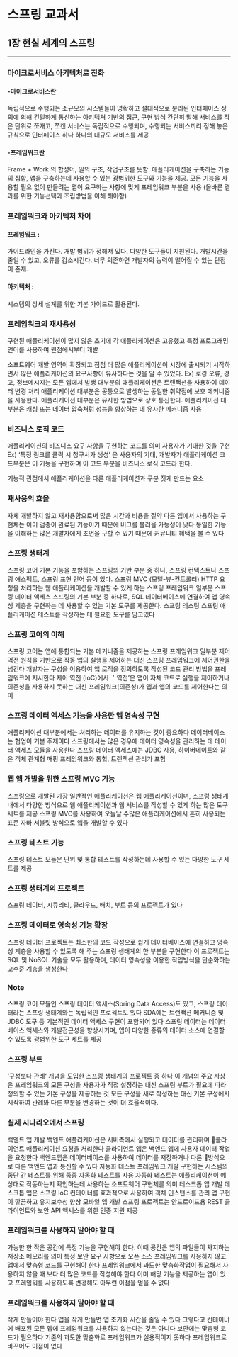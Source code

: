 # 스프링 교과서

## 1장 현실 세계의 스프링

------------

### 마이크로서비스 아키텍처로 진화
#### -마이크로서비스란
독립적으로 수행되는 소규모의 시스템들이 명확하고 절대적으로 분리된 인터페이스 정의에 의해 긴밀하게 통신하는 아키텍처 기반의 접근, 구현 방식
간단히 말해 서비스를 작은 단위로 쪼개고, 쪼갠 서비스는 독립적으로 수행되며, 수행되는 서비스끼리 정해 놓은 규칙으로 인터페이스 하나 하나의 대규모 서비스를 제공

#### -프레임워크란
Frame + Work 의 합성어, 일의 구조, 작업구조를 뜻함.
애플리케이션을 구축하는 기능의 집합, 앱을 구축하는데 사용할 수 있는 광범위한 도구와 기능을 제공.
모든 기능을 사용할 필요 없이 만들려는 앱이 요구하는 사항에 맞게 프레임워크 부분을 사용 (올바른 결과를 위한 기능선택과 조립방법을 이해 해야함)

### 프레임워크와 아키텍처 차이
#### 프레임워크 :
가이드라인을 가진다. 개발 범위가 정해져 있다.
다양한 도구들이 지원된다. 개발시간을 줄일 수 있고, 오류를 감소시킨다. 너무 의존하면 개발자의 능력이 떨어질 수 있는 단점이 존재.

#### 아키텍처 :
시스템의 상세 설계를 위한 기본 가이드로 활용된다. 

### 프레임워크의 재사용성
구현된 애플리케이션이 많지 않은 초기에 각 애플리케이션은 고유했고 특정 프로그래밍 언어를 사용하여 원점에서부터 개발

소프트웨어 개발 영역이 확장되고 점점 더 많은 애플리케이션이 시장에 출시되기 시작하면서 많은 애플리케이션의 요구사항이 유사하다는 것을 알 수 있었다.
Ex)
로깅 오류, 경고, 정보메시지는 모든 앱에서 발생
대부분의 애플리케이션은 트랜잭션을 사용하여 데이터 변경 처리
애플리케이션 대부분은 공통으로 발생하는 동일한 취약점에 보호 메커니즘을 사용한다.
애플리케이션 대부분은 유사한 방법으로 상호 통신한다.
애플리케이션 대부분은 캐싱 또는 데이터 압축처럼 성능을 향상하는 데 유사한 메커니즘 사용

### 비즈니스 로직 코드
애플리케이션의 비즈니스 요구 사항을 구현하는 코드를 의미
사용자가 기대한 것을 구현
Ex)
‘특정 링크를 클릭 시 청구서가 생성’ 은 사용자의 기대, 개발자가 애플리케이션 코드부분은 이 기능을 구현하며 이 코드 부분을 비즈니스 로직 코드라 한다.

기능적 관점에서 애플리케이션을 다른 애플리케이션과 구분 짓게 만드는 요소

### 재사용의 효율
자체 개발하지 않고 재사용함으로써 많은 시간과 비용을 절약
다른 앱에서 사용하는 구현체는 이미 검증이 완료된 기능이기 때문에 버그를 불러올 가능성이 낮다
동일한 기능을 이해하는 많은 개발자에게 조언을 구할 수 있기 때문에 커뮤니티 혜택을 볼 수 있다

### 스프링 생태계
스프링 코어
기본 기능을 포함하는 스프링의 기반 부분 중 하나, 스프링 컨텍스트나 스프링 애스펙트, 스프링 표현 언어 등이 있다.
스프링 MVC (모델-뷰-컨트롤러)
HTTP 요청을 처리하는 웹 애플리케이션을 개발할 수 있게 하는 스프링 프레임워크 일부분
스프링 데이터 액세스
스프링의 기본 부분 중 하나로, SQL 데이터베이스에 연결하여 앱 영속성 계층을 구현하는 데 사용할 수 있는 기본 도구를 제공한다.
스프링 테스팅
스프링 애플리케이션 테스트를 작성하는 데 필요한 도구를 담고있다

### 스프링 코어의 이해
스프링 코어는 앱에 통합되는 기본 메커니즘을 제공하는 스프링 프레임워크 일부분
제어역전 원칙을 기반으로 작동
앱의 실행을 제어하는 대신 스프링 프레임워크에 제어권한을 넘긴다
개발자는 구성을 이용하여 앱 로직을 정의하도록 작성된 코드 관리 방법을 프레임워크에 지시한다
제어 역전 (IoC)에서 ＇역전’은 앱이 자체 코드로 실행을 제어하거나 의존성을 사용하지 못하는 대신 프레임워크(의존성)가 앱과 앱의 코드를 제어한다는 의미

### 스프링 데이터 액세스 기능을 사용한 앱 영속성 구현
애플리케이션 대부분에서는 처리하는 데이터를 유지하는 것이 중요하다
데이터베이스는 협업이 기본 주제이다
스프링에서는 많은 경우에 데이터 영속성을 관리하는 데 데이터 액세스 모듈을 사용한다
스프링 데이터 액세스에는 JDBC 사용, 하이버네이트와 같은 객체 관계형 매핑 프레임워크와 통합, 트랜잭션 관리가 포함

### 웹 앱 개발을 위한 스프링 MVC 기능
스프링으로 개발된 가장 일반적인 애플리케이션은 웹 애플리케이션이며, 스프링 생태계 내에서 다양한 방식으로 웹 애플리케이션과 웹 서비스를 작성할 수 있게 하는 많은 도구 세트를 제공
스프링 MVC를 사용하여 오늘날 수많은 애플리케이션에서 흔히 사용되는 표준 자바 서블릿 방식으로 앱을 개발할 수 있다

### 스프링 테스트 기능
스프링 테스트 모듈은 단위 및 통합 테스트를 작성하는데 사용할 수 있는 다양한 도구 세트를 제공

### 스프링 생태계의 프로젝트
스프링 데이터, 시큐리티, 클라우드, 배치, 부트 등의 프로젝트가 있다

### 스프링 데이터로 영속성 기능 확장
스프링 데이터 프로젝트는 최소한의 코드 작성으로 쉽게 데이터베이스에 연결하고 영속성 계층을 사용할 수 있도록 해 주는 스프링 생태계의 한 부분을 구현한다
이 프로젝트는 SQL 및 NoSQL 기술을 모두 활용하며, 데이터 영속성을 이용한 작업방식을 단순화하는 고수준 계층을 생성한다

### Note
스프링 코어 모듈인 스프링 데이터 액세스(Spring Data Access)도 있고, 스프링 데이터라는 스프링 생태계와는 독립적인 프로젝트도 있다
SDA에는 트랜잭션 메커니즘 및 JDBC 도구 등 기본적인 데이터 액세스 구현이 포함되어 있다
스프링 데이터는 데이터베이스 액세스와 개발접근성을 향상시키며, 앱이 다양한 종류의 데이터 소스에 연결할 수 있도록 광범위한 도구 세트를 제공

### 스프링 부트
‘구성보다 관례‘ 개념을 도입한 스프링 생태계의 프로젝트 중 하나
이 개념의 주요 사상은 프레임워크의 모든 구성을 사용자가 직접 설정하는 대신 스프링 부트가 필요에 따라 정의할 수 있는 기본 구성을 제공하는 것
모든 구성을 새로 작성하는 대신 기본 구성에서 시작하여 관례와 다른 부분을 변경하는 것이 더 효율적이다.

### 실제 시나리오에서 스프링
백엔드 앱 개발
백엔드 애플리케이션은 서버측에서 실행되고 데이터를 관리하며 클라이언트 애플리케이션 요청을 처리한다
클라이언트 앱은 백엔드 앱에 사용자 데이터 작업을 요청한다
백엔드앱은 데이터베이스를 사용하여 데이터를 저장하거나 다른 방식으로 다른 백엔드 앱과 통신할 수 있다
자동화 테스트 프레임워크 개발
구현하는 시스템의 종단 간 테스트를 위해 종종 자동화 테스트를 사용
자동화 테스트는 애플리케이션이 예상대로 작동하는지 확인하는데 사용하는 소프트웨어 구현체를 의미
데스크톱 앱 개발
데스크톱 앱은 스프링 IoC 컨테이너를 효과적으로 사용하여 객체 인스턴스를 관리
앱 구현이 깔끔하고 유지보수성 향상
모바일 앱 개발
스프링 프로젝트는 안드로이드용 REST 클라이언트와 보안 API 액세스를 위한 인증 지원 제공

### 프레임워크를 사용하지 말아야 할 때
가능한 한 작은 공간에 특정 기능을 구현해야 한다. 이때 공간은 앱의 파일들이 차지하는 저장소 메모리를 의미
특정 보안 요구 사항으로 오픈 소스 프레임워크를 사용하지 않고 앱에서 맞춤형 코드를 구현해야 한다
프레임워크에서 과도한 맞춤화작업이 필요해서 사용하지 않을 때 보다 더 많은 코드를 작성해야 한다
이미 해당 기능을 제공하는 앱이 있고 프레임워를 사용하도록 변경해도 아무런 이점을 얻을 수 없다

### 프레임워크를 사용하지 말아야 할 때
작게 만들어야 한다
앱을 작게 만들면 앱 초기화 시간을 줄일 수 있다
그렇다고 컨테이너에 배포된 모든 앱에 프레임워크를 사용하지 않는다는 것은 아니다
보안에는 맞춤형 코드가 필요하다
기존의 과도한 맞춤화로 프레임워크가 실용적이지 못하다
프레임워크로 바꾸어도 이점이 없다